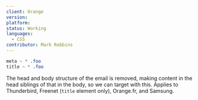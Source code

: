 ```yaml
---
client: Orange
version:
platform:
status: Working
languages:
  - CSS
contributor: Mark Robbins
---
```


```css
meta ~ * .foo
title ~ * .foo
```

The head and body structure of the email is removed, making content in the head siblings of that in the body, so we can target with this. Applies to Thunderbird, Freenet (`title` element only), Orange.fr, and Samsung.
